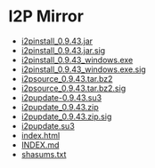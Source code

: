 I2P Mirror
==========

 - [i2pinstall_0.9.43.jar](/mirror/files.i2p-projekt.de/0.9.43/i2pinstall_0.9.43.jar)
 - [i2pinstall_0.9.43.jar.sig](/mirror/files.i2p-projekt.de/0.9.43/i2pinstall_0.9.43.jar.sig)
 - [i2pinstall_0.9.43_windows.exe](/mirror/files.i2p-projekt.de/0.9.43/i2pinstall_0.9.43_windows.exe)
 - [i2pinstall_0.9.43_windows.exe.sig](/mirror/files.i2p-projekt.de/0.9.43/i2pinstall_0.9.43_windows.exe.sig)
 - [i2psource_0.9.43.tar.bz2](/mirror/files.i2p-projekt.de/0.9.43/i2psource_0.9.43.tar.bz2)
 - [i2psource_0.9.43.tar.bz2.sig](/mirror/files.i2p-projekt.de/0.9.43/i2psource_0.9.43.tar.bz2.sig)
 - [i2pupdate-0.9.43.su3](/mirror/files.i2p-projekt.de/0.9.43/i2pupdate-0.9.43.su3)
 - [i2pupdate_0.9.43.zip](/mirror/files.i2p-projekt.de/0.9.43/i2pupdate_0.9.43.zip)
 - [i2pupdate_0.9.43.zip.sig](/mirror/files.i2p-projekt.de/0.9.43/i2pupdate_0.9.43.zip.sig)
 - [i2pupdate.su3](/mirror/files.i2p-projekt.de/0.9.43/i2pupdate.su3)
 - [index.html](/mirror/files.i2p-projekt.de/0.9.43/index.html)
 - [INDEX.md](/mirror/files.i2p-projekt.de/0.9.43/INDEX.md)
 - [shasums.txt](/mirror/files.i2p-projekt.de/0.9.43/shasums.txt)
